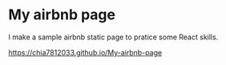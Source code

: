 # My airbnb page

I make a sample airbnb static page to pratice some React skills.

https://chia7812033.github.io/My-airbnb-page
